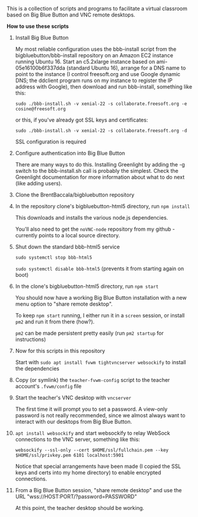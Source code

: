 This is a collection of scripts and programs to facilitate a virtual
classroom based on Big Blue Button and VNC remote desktops.

**How to use these scripts**

1. Install Big Blue Button

   My most reliable configuration uses the bbb-install script from the bigbluebutton/bbb-install
   repository on an Amazon EC2 instance running Ubuntu 16.  Start an c5.2xlarge instance
   based on ami-05e16100b6f337dda (standard Ubuntu 16), arrange for a DNS name to point
   to the instance (I control freesoft.org and use Google dynamic DNS; the ddclient
   program runs on my instance to register the IP address with Google), then download
   and run bbb-install, something like this:

   `sudo ./bbb-install.sh -v xenial-22 -s collaborate.freesoft.org -e cosine@freesoft.org`

   or this, if you've already got SSL keys and certificates:

   `sudo ./bbb-install.sh -v xenial-22 -s collaborate.freesoft.org -d`

   SSL configuration is required

1. Configure authentication into Big Blue Button

   There are many ways to do this.  Installing Greenlight by adding the -g switch to
   the bbb-install.sh call is probably the simplest.  Check the Greenlight documentation
   for more information about what to do next (like adding users).

1. Clone the BrentBaccala/bigbluebutton repository

1. In the repository clone's bigbluebutton-html5 directory, run `npm install`

   This downloads and installs the various node.js dependencies.

   You'll also need to get the `noVNC-node` repository from my github - currently points to a local source directory.

1. Shut down the standard bbb-html5 service

   `sudo systemctl stop bbb-html5`

   `sudo systemctl disable bbb-html5` (prevents it from starting again on boot)

1. In the clone's bigbluebutton-html5 directory, run `npm start`

   You should now have a working Big Blue Button installation with a new menu option to "share remote desktop".

   To keep `npm start` running, I either run it in a `screen` session, or install `pm2` and run it from there (how?).

   `pm2` can be made persistent pretty easily (run `pm2 startup` for instructions)

1. Now for this scripts in this repository

   Start with `sudo apt install fvwm tightvncserver websockify` to install the dependencies

1. Copy (or symlink) the `teacher-fvwm-config` script to the teacher account's `.fvwm/config` file

1. Start the teacher's VNC desktop with `vncserver`

   The first time it will prompt you to set a password.  A view-only password is not really recommended,
   since we almost always want to interact with our desktops from Big Blue Button.

1. `apt install websockify` and start websockify to relay WebSock connections to the VNC server, something like this:

   `websockify --ssl-only --cert $HOME/ssl/fullchain.pem --key $HOME/ssl/privkey.pem 6101 localhost:5901`

   Notice that special arrangements have been made (I copied the SSL keys and certs into my home directory)
   to enable encrypted connections.

1. From a Big Blue Button session, "share remote desktop" and use the URL "wss://HOST:PORT/?password=PASSWORD"

   At this point, the teacher desktop should be working.
